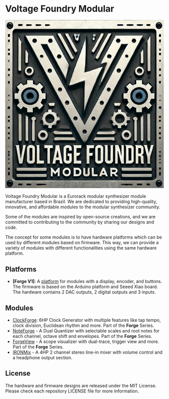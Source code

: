 # Voltage Foundry Modular

![Voltage Foundry Modular Logo](./VFM_Logo.png)

Voltage Foundry Modular is a Eurorack modular synthesizer module manufacturer based in Brazil. We are dedicated to providing high-quality, innovative, and affordable modules to the modular synthesizer community.

Some of the modules are inspired by open-source creations, and we are committed to contributing to the community by sharing our designs and code.

The concept for some modules is to have hardware platforms which can be used by different modules based on firmware. This way, we can provide a variety of modules with different functionalities using the same hardware platform.

## Platforms

- **[Forge V1]**: A [platform](https://github.com/VoltageFoundryMod/ForgeSeries) for modules with a display, encoder, and buttons. The firmware is based on the Arduino platform and Seeed Xiao board. The hardware contains 2 DAC outputs, 2 digital outputs and 3 inputs.

## Modules

- [ClockForge](https://github.com/VoltageFoundryMod/ForgeSeries/tree/main/firmware-CLK): 6HP Clock Generator with multiple features like tap tempo, clock division, Euclidean rhythm and more. Part of the **Forge** Series.
- [NoteForge](https://github.com/VoltageFoundryMod/ForgeSeries/tree/main/firmware-DQ) - A Dual Quantizer with selectable scales and root notes for each channel, octave shift and envelopes. Part of the **Forge** Series.
- [ForgeView](https://github.com/VoltageFoundryMod/ForgeSeries/tree/main/firmware-SCP) - A scope visualizer with dual-trace, trigger view and more. Part of the **Forge** Series.
- [IRONMix]() - A 4HP 2 channel stereo line-in mixer with volume control and a headphone output section.


## License

The hardware and firmware designs are released under the MIT License. Please check each repository LICENSE file for more information.

